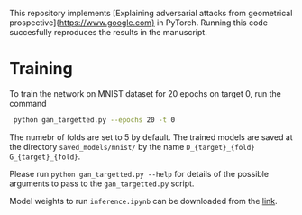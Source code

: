 This repository implements [Explaining adversarial attacks from geometrical prospective]{https://www.google.com} in PyTorch. Running this code succesfully reproduces the results in the manuscript.
# Training
To train the network on MNIST dataset for 20 epochs on target 0, run the command
```bash 
 python gan_targetted.py --epochs 20 -t 0
```
  The numebr of folds are set to 5 by default. The trained models are saved at the directory ```saved_models/mnist/``` by the name ```D_{target}_{fold} G_{target}_{fold}```.
 
Please run `python gan_targetted.py --help` for details of the possible arguments to pass to the `gan_targetted.py` script.
 
 
Model weights to run ```inference.ipynb``` can be downloaded from the [link](https://www.dropbox.com/sh/nwps3ehuv4rk9dk/AACi84wEPaUHbYs-9xg3ODVOa?dl=0). 
